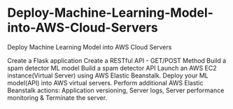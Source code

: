 # Deploy-Machine-Learning-Model-into-AWS-Cloud-Servers
Deploy Machine Learning Model into AWS Cloud Servers

Create a Flask application
Create a RESTful API - GET/POST Method
Build a spam detector ML model
Build a spam detector API
Launch an AWS EC2 instance(Virtual Server) using AWS Elastic Beanstalk.
Deploy your ML model(API) into AWS virtual servers.
Perform additional AWS Elastic Beanstalk actions: Application versioning, Server logs, Server performance monitoring & Terminate the server.
